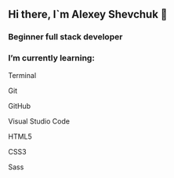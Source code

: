 ## Hi there, I`m Alexey Shevchuk 👋

### Beginner full stack developer

### I’m currently learning:

Terminal

Git

GitHub

Visual Studio Code

HTML5

CSS3

Sass

<!--
**Alexey-Shevchuk/Alexey-Shevchuk** is a ✨ _special_ ✨ repository because its `README.md` (this file) appears on your GitHub profile.

Here are some ideas to get you started:

- 🔭 I’m currently working on ...
- 🌱 I’m currently learning ...
- 👯 I’m looking to collaborate on ...
- 🤔 I’m looking for help with ...
- 💬 Ask me about ...
- 📫 How to reach me: ...
- 😄 Pronouns: ...
- ⚡ Fun fact: ...
-->
